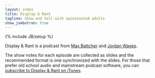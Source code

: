 ```yaml
---
layout: index
title: Display & Rant
tagline: Show and tell with opinionated adults
show_jumbotron: true
---
```

{% include JB/setup %}

Display & Rant is a podcast from [Max Battcher][mjb] and [Jordan
Wages][jkw].

[jkw]: http://jordanwages.com
[mjb]: http://worldmaker.net

The show notes for each episode are collected as slides and the
recommended format is one synchronized with the slides. For those that
prefer old school audio and mainstream podcast software, you can
[subscribe to Display & Rant on iTunes][itunes].

[itunes]: http://dsplynrnt.com/itunes

<!-- vim: ai spell tw=72 : -->
